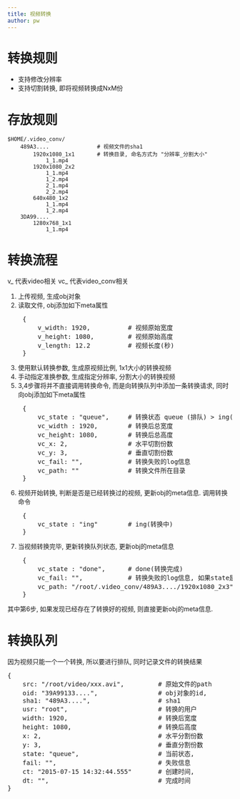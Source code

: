 ```yaml
---
title: 视频转换
author: pw
---
```


# 转换规则

* 支持修改分辨率
* 支持切割转换, 即将视频转换成NxM份


# 存放规则

```
$HOME/.video_conv/
	489A3.... 				# 视频文件的sha1
		1920x1080_1x1		# 转换目录, 命名方式为 "分辨率_分割大小"
			1_1.mp4
		1920x1080_2x2		
			1_1.mp4
			1_2.mp4
			2_1.mp4
			2_2.mp4
		640x480_1x2
			1_1.mp4
			1_2.mp4
	3DA99....
		1280x768_1x1
			1_1.mp4
```

# 转换流程

v_ 代表video相关
vc_ 代表video_conv相关

1. 上传视频, 生成obj对象
2. 读取文件, obj添加如下meta属性
<pre>
	{
		v_width: 1920,			# 视频原始宽度
		v_height: 1080,			# 视频原始高度
		v_length: 12.2 			# 视频长度(秒)
	}
</pre>
3. 使用默认转换参数, 生成原视频比例, 1x1大小的转换视频
4. 手动指定准换参数, 生成指定分辨率, 分割大小的转换视频
5. 3,4步骤将并不直接调用转换命令, 而是向转换队列中添加一条转换请求, 同时向obj添加如下meta属性
<pre>
	{
		vc_state : "queue",		# 转换状态 queue (排队) > ing(转换中) > done(转换完毕) or fail (转换失败)
		vc_width : 1920,		# 转换后总宽度
		vc_height: 1080,		# 转换后总高度
		vc_x: 2,				# 水平切割份数
		vc_y: 3,				# 垂直切割份数
		vc_fail: "",			# 转换失败的log信息
		vc_path: ""				# 转换文件所在目录
 	}
</pre>
6. 视频开始转换, 判断是否是已经转换过的视频, 更新obj的meta信息. 调用转换命令
<pre>
	{
		vc_state : "ing"		# ing(转换中)
 	}
</pre>
7. 当视频转换完毕, 更新转换队列状态, 更新obj的meta信息
<pre>
	{
		vc_state : "done",		# done(转换完成)
		vc_fail: "",			# 转换失败的log信息, 如果state是fail的填写
		vc_path: "/root/.video_conv/489A3..../1920x1080_2x3"	# 转换文件所在目录
 	}
</pre>

其中第6步, 如果发现已经存在了转换好的视频, 则直接更新obj的meta信息. 


# 转换队列

因为视频只能一个一个转换, 所以要进行排队, 同时记录文件的转换结果

<pre>
{
	src: "/root/video/xxx.avi", 		# 原始文件的path
	oid: "39A99133....",				# obj对象的id,
	sha1: "489A3....",					# sha1
	usr: "root",						# 转换的用户
	width: 1920,						# 转换后宽度
	height: 1080,						# 转换后高度
	x: 2,								# 水平分割份数
	y: 3,								# 垂直分割份数
	state: "queue",						# 当前状态,
	fail: "",							# 失败信息
	ct: "2015-07-15 14:32:44.555"		# 创建时间,
	dt: "",								# 完成时间
}
</pre>

